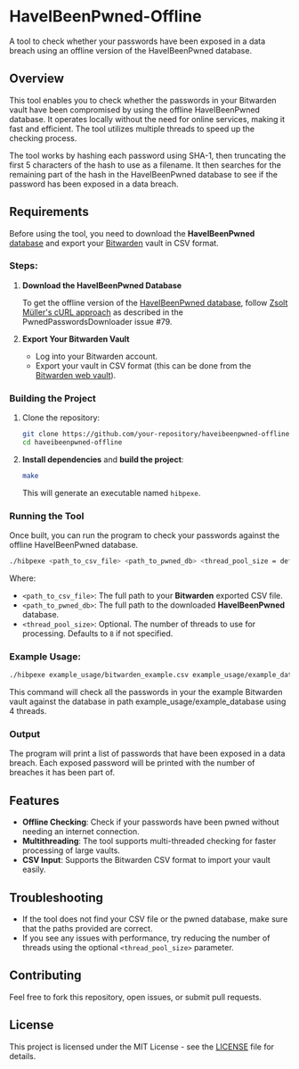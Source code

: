 # HaveIBeenPwned-Offline

A tool to check whether your passwords have been exposed in a data breach using an offline version of the HaveIBeenPwned database.

## Overview

This tool enables you to check whether the passwords in your Bitwarden vault have been compromised by using the offline HaveIBeenPwned database. It operates locally without the need for online services, making it fast and efficient. The tool utilizes multiple threads to speed up the checking process.

The tool works by hashing each password using SHA-1, then truncating the first 5 characters of the hash to use as a filename. It then searches for the remaining part of the hash in the HaveIBeenPwned database to see if the password has been exposed in a data breach.

## Requirements

Before using the tool, you need to download the **HaveIBeenPwned** [database](https://haveibeenpwned.com/Passwords) and export your [Bitwarden](https://bitwarden.com/) vault in CSV format.

### Steps:

1. **Download the HaveIBeenPwned Database**

   To get the offline version of the [HaveIBeenPwned database](https://haveibeenpwned.com/Passwords), follow [Zsolt Müller's cURL approach](https://github.com/HaveIBeenPwned/PwnedPasswordsDownloader/issues/79) as described in the PwnedPasswordsDownloader issue #79.

2. **Export Your Bitwarden Vault**

    - Log into your Bitwarden account.
    - Export your vault in CSV format (this can be done from the [Bitwarden web vault](https://vault.bitwarden.com/)).

### Building the Project

1. Clone the repository:
   ```bash
   git clone https://github.com/your-repository/haveibeenpwned-offline.git
   cd haveibeenpwned-offline
   ```

2. **Install dependencies** and **build the project**:
   ```bash
   make
   ```

   This will generate an executable named `hibpexe`.

### Running the Tool

Once built, you can run the program to check your passwords against the offline HaveIBeenPwned database.

```bash
./hibpexe <path_to_csv_file> <path_to_pwned_db> <thread_pool_size = defaults to 8>
```

Where:
- `<path_to_csv_file>`: The full path to your **Bitwarden** exported CSV file.
- `<path_to_pwned_db>`: The full path to the downloaded **HaveIBeenPwned** database.
- `<thread_pool_size>`: Optional. The number of threads to use for processing. Defaults to `8` if not specified.

### Example Usage:

```bash
./hibpexe example_usage/bitwarden_example.csv example_usage/example_database 4
```

This command will check all the passwords in your the example Bitwarden vault against the database in path example_usage/example_database using 4 threads.

### Output

The program will print a list of passwords that have been exposed in a data breach. Each exposed password will be printed with the number of breaches it has been part of.

## Features

- **Offline Checking**: Check if your passwords have been pwned without needing an internet connection.
- **Multithreading**: The tool supports multi-threaded checking for faster processing of large vaults.
- **CSV Input**: Supports the Bitwarden CSV format to import your vault easily.

## Troubleshooting

- If the tool does not find your CSV file or the pwned database, make sure that the paths provided are correct.
- If you see any issues with performance, try reducing the number of threads using the optional `<thread_pool_size>` parameter.

## Contributing

Feel free to fork this repository, open issues, or submit pull requests.

## License

This project is licensed under the MIT License - see the [LICENSE](LICENSE) file for details.
